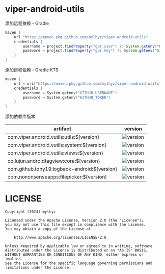 # viper-android-utils

添加远程依赖 - Gradle

```gradle
maven {
    url "https://maven.pkg.github.com/mylhyz/viper-android-utils"
    credentials {
        username = project.findProperty("gpr.user") ?: System.getenv("GITHUB_USERNAME")
        password = project.findProperty("gpr.key") ?: System.getenv("GITHUB_TOKEN")
    }
}
```

添加远程依赖 - Gradle KTS

```kts
maven {
    url = uri("https://maven.pkg.github.com/mylhyz/viper-android-utils")
    credentials {
        username = System.getenv("GITHUB_USERNAME")
        password = System.getenv("GITHUB_TOKEN")
    }
}
```


添加依赖库版本

| artifact                                     | version                                                         |
| -------------------------------------------- |-----------------------------------------------------------------|
| com.viper.android.vutils:utils:${version}    | ![version](https://img.shields.io/badge/gpr-1.14-blue)          |
| com.viper.android.vutils:system:${version}   | ![version](https://img.shields.io/badge/gpr-1.1.4-blue)         |
| com.viper.android.vutils:views:${version}    | ![version](https://img.shields.io/badge/gpr-1.1.4-blue)         |
| co.lujun.androidtagview:core:${version}      | ![version](https://img.shields.io/badge/gpr-1.1.8--beta.0-blue) |
| com.github.tony19:logback-android:${version} | ![version](https://img.shields.io/badge/gpr-1.3.1--beta.1-blue) |
| com.nononsenseapps:filepicker:${version}     | ![version](https://img.shields.io/badge/gpr-4.3.0--beta.0-blue) |

# LICENSE

```
Copyright [2024] mylhyz

Licensed under the Apache License, Version 2.0 (the "License");
you may not use this file except in compliance with the License.
You may obtain a copy of the License at

    http://www.apache.org/licenses/LICENSE-2.0

Unless required by applicable law or agreed to in writing, software
distributed under the License is distributed on an "AS IS" BASIS,
WITHOUT WARRANTIES OR CONDITIONS OF ANY KIND, either express or implied.
See the License for the specific language governing permissions and
limitations under the License.
```
